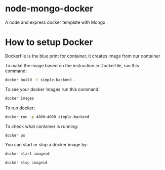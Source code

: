 # node-mongo-docker
A node and express docker template with Mongo


# How to setup Docker
Dockerfile is the blue print for container, it creates image from our container

To make the image based on the instruction in Dockerfile, run this command: 
```bash
docker build -t simple-backend .
```

To see your docker images run this command: 
```bash
docker images
```

To run docker: 
```bash
docker run -p 4000:4000 simple-backend
```

To check what container is running: 
```bash
docker ps
```

You can start or stop a docker image by:
```bash
docker start imageid
```

```bash
docker stop imageid
```


